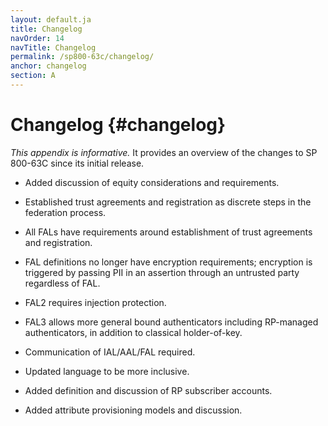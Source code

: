```yaml
---
layout: default.ja
title: Changelog
navOrder: 14
navTitle: Changelog
permalink: /sp800-63c/changelog/
anchor: changelog
section: A
---
```


# Changelog {#changelog}

_This appendix is informative._ It provides an overview of the changes to SP 800-63C since its initial release.

* Added discussion of equity considerations and requirements.

* Established trust agreements and registration as discrete steps in the federation process.

* All FALs have requirements around establishment of trust agreements and registration.

* FAL definitions no longer have encryption requirements; encryption is triggered by passing PII in an assertion through an untrusted party regardless of FAL.

* FAL2 requires injection protection.

* FAL3 allows more general bound authenticators including RP-managed authenticators, in addition to classical holder-of-key.

* Communication of IAL/AAL/FAL required.

* Updated language to be more inclusive.

* Added definition and discussion of RP subscriber accounts.

* Added attribute provisioning models and discussion.
